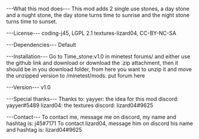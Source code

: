 ---What this mod does---
This mod adds 2 single use stones, a day stone and a nught stone, the day stone turns time to sunrise and the night stone turns time to sunset.

---License---
coding-j45, LGPL 2.1
textures-lizard04, CC-BY-NC-SA

---Dependencies---
Default

---Installation---
Go to Time_stone:v1.0 in minetest forums\/ and either use the github link and download or download the .zip attachment, then it should be in you download folder, from here you want to unzip it and move the unzipped version to /minetest/mods.
put forum here

---Version---
v1.0

---Special thanks---
Thanks to:
yayyer: the idea for this mod
discord: yayyer#5489
lizard04: the textures
discord: lizard04#9625

---Contact---
To contact me, message me on discord, my name and hashtag is: j45#7171
To contact lizard04, message him on discord his name and hashtag is: lizard04#9625
